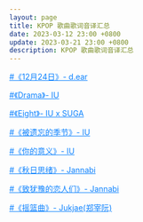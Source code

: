 ```yaml
---
layout: page
title: KPOP 歌曲歌词音译汇总
date: 2023-03-12 23:00 +0800
update: 2023-03-21 23:00 +0800
description: KPOP 歌曲歌词音译汇总
---
```


<a target="_blank" href="/special/song/d.ear-december-24th/" style="color: #0c82ff;">#《12月24日》- d.ear</a>

<a target="_blank" href="/special/song/iu-drama/" style="color: #0c82ff;">#《Drama》- IU</a>

<a target="_blank" href="/special/song/iu-suga-eight/" style="color: #0c82ff;">#《Eight》- IU x SUGA</a>

<a target="_blank" href="/special/song/iu-the-forgotten-season/" style="color: #0c82ff;">#《被遗忘的季节》- IU</a>

<a target="_blank" href="/special/song/iu-your-meaning/" style="color: #0c82ff;">#《你的意义》- IU</a>

<a target="_blank" href="/special/song/janabi-a-thought-on-an-autumn-night/" style="color: #0c82ff;">#《秋日思绪》- Jannabi</a>

<a target="_blank" href="/special/song/jannabi-for-lover-who-hesitate/" style="color: #0c82ff;">#《致犹豫的恋人们》- Jannabi</a>

<a target="_blank" href="/special/song/jukjae-lullaby/" style="color: #0c82ff;">#《摇篮曲》- Jukjae(郑宰阮)</a>